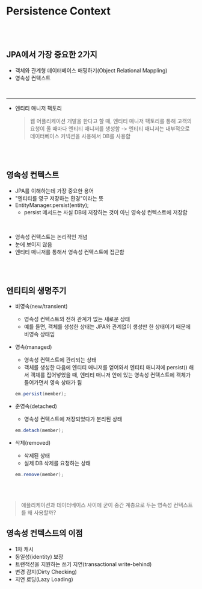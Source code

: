 # Persistence Context

<br>
<br>


## JPA에서 가장 중요한 2가지
* 객체와 관계형 데이터베이스 매핑하기(Object Relational Mappling)
* 영속성 컨텍스트

<br>


----
* 엔티티 매니저 팩토리
	> 웹 어플리케이션 개발을 한다고 할 때, 엔티티 매니저 팩토리를 통해 고객의 요청이 올 때마다 엔티티 매니저를 생성함 -> 엔티티 매니저는 내부적으로 데이터베이스 커넥션을 사용해서 DB를 사용함

<br>
<br>

## 영속성 컨텍스트
* JPA를 이해하는데 가장 중요한 용어
* "엔티티를 영구 저장하는 환경"이라는 뜻
* EntityManager.persist(entity);
	* persist 메서드는 사실 DB에 저장하는 것이 아닌 영속성 컨텍스트에 저장함

<br>

* 영속성 컨텍스트는 논리적인 개념
* 눈에 보이지 않음
* 엔티티 매니저를 통해서 영속성 컨텍스트에 접근함

<br>
<br>

## 엔티티의 생명주기
* 비영속(new/transient)
	* 영속성 컨텍스트와 전혀 관계가 없는 새로운 상태
	* 예를 들면, 객체를 생성한 상태는 JPA와 관계없이 생성만 한 상태이기 때문에 비영속 상태임
* 영속(managed)
	* 영속성 컨텍스트에 관리되는 상태
	* 객체를 생성한 다음에 엔티티 매니저를 얻어와서 엔티티 매니저에 persist() 해서 객체를 집어넣었을 때, 엔티티 매니저 안에 있는 영속성 컨텍스트에 객체가 들어가면서 영속 상태가 됨

	```java
	em.persist(member);
	```
   
* 준영속(detached)
	* 영속성 컨텍스트에 저장되었다가 분리된 상태

	```java
	em.detach(member);
	```
    
* 삭제(removed)
	* 삭제된 상태
	* 실제 DB 삭제를 요청하는 상태
	```java
	em.remove(member);
	```

<br>
<br>

> 애플리케이션과 데이터베이스 사이에 굳이 중간 계층으로 두는 영속성 컨텍스트를 왜 사용할까?  
## 영속성 컨텍스트의 이점 
* 1차 캐시
* 동일성(identity) 보장
* 트랜잭션을 지원하는 쓰기 지연(transactional write-behind)
* 변경 감지(Dirty Checking)
* 지연 로딩(Lazy Loading)
